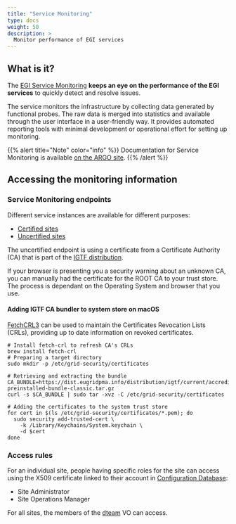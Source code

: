 ```yaml
---
title: "Service Monitoring"
type: docs
weight: 50
description: >
  Monitor performance of EGI services
---
```


## What is it?

The [EGI Service Monitoring](http://argo.egi.eu) **keeps an eye on the
performance of the EGI services** to quickly detect and resolve issues.

The service monitors the infrastructure by collecting data generated by
functional probes. The raw data is merged into statistics and available through
the user interface in a user-friendly way. It provides automated reporting tools
with minimal development or operational effort for setting up monitoring.

{{% alert title="Note" color="info" %}} Documentation for Service Monitoring is
available [on the ARGO site](https://argo.egi.eu/egi/documentation).
{{% /alert %}}

## Accessing the monitoring information

### Service Monitoring endpoints

Different service instances are available for different purposes:

- [Certified sites](https://argo-mon.egi.eu/nagios/)
- [Uncertified sites](https://argo-mon-uncert.cro-ngi.hr/nagios/)

The uncertified endpoint is using a certificate from a Certificate Authority
(CA) that is part of the
[IGTF distribution](https://dl.igtf.net/distribution/igtf/current/).

If your browser is presenting you a security warning about an unknown CA, you
can manually had the certificate for the ROOT CA to your trust store. The
process is dependant on the Operating System and browser that you use.

#### Adding IGTF CA bundler to system store on macOS

[FetchCRL3](https://wiki.nikhef.nl/grid/FetchCRL3) can be used to maintain the
Certificates Revocation Lists (CRLs), providing up to date information on
revoked certificates.

```shell
# Install fetch-crl to refresh CA's CRLs
brew install fetch-crl
# Preparing a target directory
sudo mkdir -p /etc/grid-security/certificates

# Retrieving and extracting the bundle
CA_BUNDLE=https://dist.eugridpma.info/distribution/igtf/current/accredited/igtf-preinstalled-bundle-classic.tar.gz
curl -s $CA_BUNDLE | sudo tar -xvz -C /etc/grid-security/certificates

# Adding the certificates to the system trust store
for cert in $(ls /etc/grid-security/certificates/*.pem); do
  sudo security add-trusted-cert \
    -k /Library/Keychains/System.keychain \
    -d $cert
done
```

### Access rules

For an individual site, people having specific roles for the site can access
using the X509 certificate linked to their account in
[Configuration Database](../configuration-database):

- Site Administrator
- Site Operations Manager

For all sites, the members of the
[dteam](https://operations-portal.egi.eu/vo/view/voname/dteam) VO can access.
